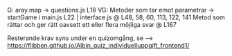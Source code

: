 G: aray.map -> questions.js L18
VG: Metoder som tar emot parametrar -> startGame i main.js L22 | interface.js @ L48, 58, 60, 113, 122, 141
Metod som rättar och ger rätt oavsett ett eller flera möjliga svar @ L167

Resterande krav syns under en quizomgång, se --> https://flibben.github.io/Albin_quiz_individuelluppgift_frontend1/
